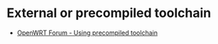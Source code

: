 # External or precompiled toolchain

- [OpenWRT Forum - Using precompiled toolchain](https://forum.openwrt.org/t/using-precompiled-toolchain/87446)
